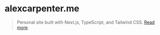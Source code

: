 # alexcarpenter.me

> Personal site built with Next.js, TypeScript, and Tailwind CSS. [Read more](https://alexcarpenter.me/colophon).
